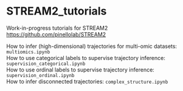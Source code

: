 # STREAM2_tutorials
Work-in-progress tutorials for STREAM2 https://github.com/pinellolab/STREAM2

How to infer (high-dimensional) trajectories for multi-omic datasets: `multiomics.ipynb` \
How to use categorical labels to supervise trajectory inference: `supervision_categorical.ipynb` \
How to use ordinal labels to supervise trajectory inference: `supervision_ordinal.ipynb` \
How to infer disconnected trajectories: `complex_structure.ipynb` 
